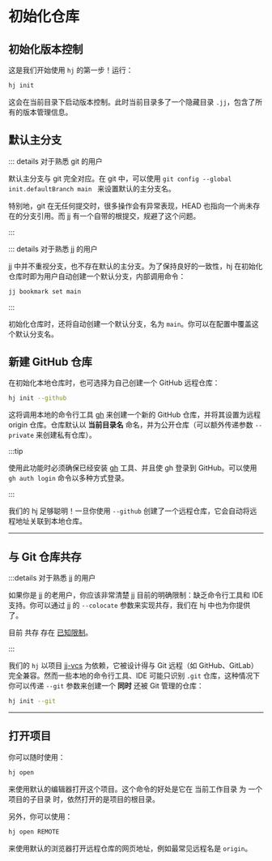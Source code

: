 # 初始化仓库

## 初始化版本控制

这是我们开始使用 `hj` 的第一步！运行：

```sh
hj init
```

这会在当前目录下启动版本控制。此时当前目录多了一个隐藏目录 `.jj`，包含了所有的版本管理信息。


## 默认主分支

::: details 对于熟悉 git 的用户

默认主分支与 git 完全对应。在 git 中，可以使用 `git config --global init.defaultBranch main
` 来设置默认的主分支名。

特别地，git 在无任何提交时，很多操作会有异常表现，HEAD 也指向一个尚未存在的分支引用。而 jj 有一个自带的根提交，规避了这个问题。

:::

::: details 对于熟悉 jj 的用户

jj 中并不重视分支，也不存在默认的主分支。为了保持良好的一致性，hj 在初始化仓库时即为用户自动创建一个默认分支，内部调用命令：

```sh
jj bookmark set main
```

:::

初始化仓库时，还将自动创建一个默认分支，名为 `main`。你可以在配置中覆盖这个默认分支名。

## 新建 GitHub 仓库

在初始化本地仓库时，也可选择为自己创建一个 GitHub 远程仓库：

```sh
hj init --github
```

这将调用本地的命令行工具 [gh](https://cli.github.com/) 来创建一个新的 GitHub 仓库，并将其设置为远程 origin 仓库。仓库默认以 **当前目录名** 命名，并为公开仓库（可以额外传递参数 `--private` 来创建私有仓库）。

:::tip

使用此功能时必须确保已经安装 [gh](https://cli.github.com/) 工具、并且使 gh 登录到 GitHub。可以使用 `gh auth login` 命令以多种方式登录。

:::

我们的 hj 足够聪明！一旦你使用 `--github` 创建了一个远程仓库，它会自动将远程地址关联到本地仓库。

---

## 与 Git 仓库共存

:::details 对于熟悉 jj 的用户

如果你是 jj 的老用户，你应该非常清楚 jj 目前的明确限制：缺乏命令行工具和 IDE 支持。你可以通过 jj 的 `--colocate` 参数来实现共存，我们在 hj 中也为你提供了。

目前 共存 存在 [已知限制](https://jj-vcs.github.io/jj/latest/git-compatibility/#co-located-jujutsugit-repos)。

:::

我们的 `hj` 以项目 [jj-vcs](https://github.com/jj-vcs/jj) 为依赖，它被设计得与 Git 远程（如 GitHub、GitLab）完全兼容。然而一些本地的命令行工具、IDE 可能只识别 `.git` 仓库，这种情况下你可以传递 `--git` 参数来创建一个 **同时** 还被 Git 管理的仓库：

```sh
hj init --git
```

---

## 打开项目

你可以随时使用：

```sh
hj open
```

来使用默认的编辑器打开这个项目。这个命令的好处是它在 当前工作目录 为 一个项目的子目录 时，依然打开的是项目的根目录。

另外，你可以使用：

```sh
hj open REMOTE
```

来使用默认的浏览器打开远程仓库的网页地址，例如最常见远程名是 `origin`。


<!-- 运行：

```sh
hj log
```

这个命令能够查看当前仓库的提交记录。目前我们还没有进行任何手动的提交，但已经存在了两个节点！

标识为 `zzzzzzzz` 的节点是 jj 的 **根提交**，它是自动生成的。这个提交应该是空白的，仅用于标识仓库的根。

最顶部的提交（`@`）被称作 **工作副本**。它是当前 **正在编辑** 的版本。向 Git 远程仓库推送的提交应该总是位于 **根提交** 和 **工作副本**之间，而不包含这两个提交本身。 -->

